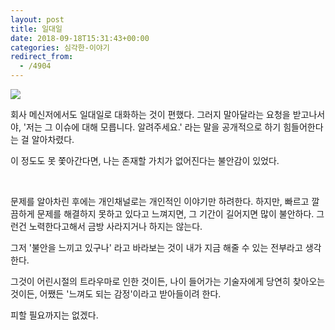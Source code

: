 ```yaml
---
layout: post
title: 일대일
date: 2018-09-18T15:31:43+00:00
categories: 심각한-이야기
redirect_from:
  - /4904
---
```


![ ](/assets/media/uploads_2018_09_scap-2018-09-19-오전-12.35.21.png)

회사 메신저에서도 일대일로 대화하는 것이 편했다. 그러지 말아달라는 요청을 받고나서야, '저는 그 이슈에 대해 모릅니다. 알려주세요.' 라는 말을 공개적으로 하기 힘들어한다는 걸 알아차렸다.

이 정도도 못 쫓아간다면, 나는 존재할 가치가 없어진다는 불안감이 있었다.

 

문제를 알아차린 후에는 개인채널로는 개인적인 이야기만 하려한다. 하지만, 빠르고 깔끔하게 문제를 해결하지 못하고 있다고 느껴지면, 그 기간이 길어지면 많이 불안하다. 그런건 노력한다고해서 금방 사라지거나 하지는 않는다.

그저 '불안을 느끼고 있구나' 라고 바라보는 것이 내가 지금 해줄 수 있는 전부라고 생각한다. 

그것이 어린시절의 트라우마로 인한 것이든, 나이 들어가는 기술자에게 당연히 찾아오는 것이든, 어쨌든 '느껴도 되는 감정'이라고 받아들이려 한다. 

피할 필요까지는 없겠다.


